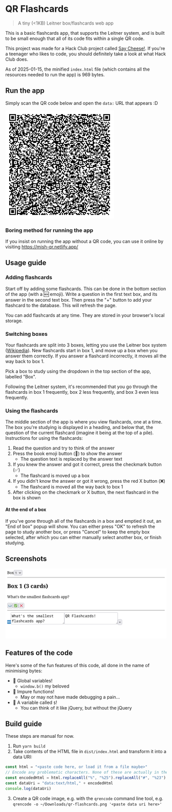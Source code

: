 # QR Flashcards

> A tiny (<1KB) Leitner box/flashcards web app

This is a basic flashcards app, that supports the Leitner system, and is built to be small enough that all of its code fits within a single QR code.

This project was made for a Hack Club project called [Say Cheese!](https://saycheese.hackclub.com/). If you're a teenager who likes to code, you should definitely take a look at what Hack Club does.

As of 2025-01-15, the minified `index.html` file (which contains all the resources needed to run the app) is 969 bytes.

## Run the app

Simply scan the QR code below and open the `data:` URL that appears :D

![QR code for running the app](qr-2025-01-15.png)

### Boring method for running the app

If you insist on running the app without a QR code, you can use it online by visiting <https://mish-qr.netlify.app/>

## Usage guide

### Adding flashcards

Start off by adding some flashcards. This can be done in the bottom section of the app (with a 🆕 emoji). Write a question in the first text box, and its answer in the second text box. Then press the "+" button to add your flashcard to the database. This will refresh the page.

You can add flashcards at any time. They are stored in your browser's local storage.

### Switching boxes

Your flashcards are split into 3 boxes, letting you use the Leitner box system ([Wikipedia](https://en.wikipedia.org/wiki/Leitner_system)). New flashcards start in box 1, and move up a box when you answer them correctly. If you answer a flashcard incorrectly, it moves all the way back to box 1.

Pick a box to study using the dropdown in the top section of the app, labelled "Box".

Following the Leitner system, it's recommended that you go through the flashcards in box 1 frequently, box 2 less frequently, and box 3 even less frequently.

### Using the flashcards

The middle section of the app is where you view flashcards, one at a time. The box you're studying is displayed in a heading, and below that, the question of the current flashcard (imagine it being at the top of a pile). Instructions for using the flashcards:

1. Read the question and try to think of the answer
2. Press the book emoji button (📖) to show the answer
   - The question text is replaced by the answer text
3. If you knew the answer and got it correct, press the checkmark button (✅)
   - The flashcard is moved up a box
4. If you didn't know the answer or got it wrong, press the red X button (❌)
   - The flashcard is moved all the way back to box 1
5. After clicking on the checkmark or X button, the next flashcard in the box is shown

#### At the end of a box

If you've gone through all of the flashcards in a box and emptied it out, an "End of box" popup will show. You can either press "OK" to refresh the page to study another box, or press "Cancel" to keep the empty box selected, after which you can either manually select another box, or finish studying.

## Screenshots

![A screenshot of the (very basic) UI for the web app](screenshot.png)

## Features of the code

Here's some of the fun features of this code, all done in the name of minimising bytes:

- 🎉 Global variables!
  - `window.b()` my beloved
- 🎉 Impure functions!
  - May or may not have made debugging a pain...
- 🎉 A variable called `$`!
  - You can think of it like jQuery, but without the jQuery

## Build guide

These steps are manual for now.

1. Run `yarn build`
2. Take contents of the HTML file in `dist/index.html` and transform it into a data URI:

```js
const html = "<paste code here, or load it from a file maybe>"
// Encode any problematic characters. None of these are actually in the code at the moment, but it's good practice:
const encodedHtml = html.replaceAll("%", "%25").replaceAll("#", "%23")
const dataUri = "data:text/html," + encodedHtml
console.log(dataUri)
```

3. Create a QR code image, e.g. with the `qrencode` command line tool, e.g. `qrencode -o ~/Downloads/qr-flashcards.png '<paste data uri here>'`
